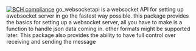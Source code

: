 [![BCH compliance](https://bettercodehub.com/edge/badge/CreativeGuy2013/Go_Websocket?branch=master)](https://bettercodehub.com/)
go_websocketapi is a websocket API for setting up awebsocket server in go the fastest way possible.
this package provides the basics for setting up a websocket server, all you have to make is a function to handle json data coming in. other formats might be supported later.
This package also provides the ability to have full control over receiving and sending the message
